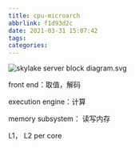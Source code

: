 ```yaml
---
title: cpu-microarch
abbrlink: f1d93d2c
date: 2021-03-31 15:07:42
tags:
categories:
---
```


<!-- more -->

![skylake server block diagram.svg](https://en.wikichip.org/w/images/thumb/e/ee/skylake_server_block_diagram.svg/950px-skylake_server_block_diagram.svg.png)





front end：取值，解码

execution engine：计算

memory subsystem： 读写内存



L1， L2 per core

